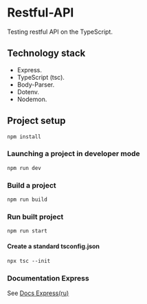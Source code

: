 # Restful-API
 Testing restful API on the TypeScript.
 
## Technology stack
- Express.
- TypeScript (tsc).
- Body-Parser.
- Dotenv.
- Nodemon.

## Project setup
```
npm install
```

### Launching a project in developer mode
```
npm run dev
```

### Build a project
```
npm run build
```

### Run built project
```
npm run start
```

#### Create a standard tsconfig.json
```
npx tsc --init
```

### Documentation Express
See [Docs Express(ru)](https://expressjs.com/ru/)

